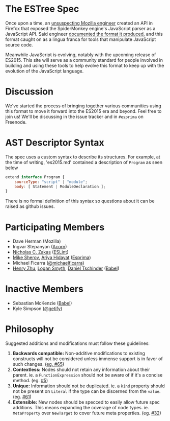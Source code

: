 # The ESTree Spec

Once upon a time, an [unsuspecting Mozilla engineer](http://calculist.org) created an API in Firefox that exposed the SpiderMonkey engine's JavaScript parser as a JavaScript API. Said engineer [documented the format it produced](https://developer.mozilla.org/en-US/docs/Mozilla/Projects/SpiderMonkey/Parser_API), and this format caught on as a lingua franca for tools that manipulate JavaScript source code.

Meanwhile JavaScript is evolving, notably with the upcoming release of ES2015. This site will serve as a community standard for people involved in building and using these tools to help evolve this format to keep up with the evolution of the JavaScript language.

# Discussion

We've started the process of bringing together various communities using this format to move it forward into the ES2015 era and beyond. Feel free to join us! We'll be discussing in the issue tracker and in `#esprima` on Freenode.

# AST Descriptor Syntax

The spec uses a custom syntax to describe its structures.  For example, at the
time of writing, 'es2015.md' contained a description of `Program` as seen below

```js
extend interface Program {
    sourceType: "script" | "module";
    body: [ Statement | ModuleDeclaration ];
}
```

There is no formal definition of this syntax so questions about it can be raised
as github issues.


# Participating Members

* Dave Herman (Mozilla)
* Ingvar Stepanyan ([Acorn](https://github.com/ternjs/acorn))
* [Nicholas C. Zakas](https://github.com/nzakas) ([ESLint](https://github.com/eslint))
* [Mike Sherov](https://github.com/mikesherov),  [Ariya Hidayat](https://github.com/ariya) ([Esprima](https://github.com/jquery/esprima))
* Michael Ficarra ([@michaelficarra](https://github.com/michaelficarra))
* [Henry Zhu](https://github.com/hzoo), [Logan Smyth](https://github.com/loganfsmyth), [Daniel Tschinder](https://github.com/danez) ([Babel](https://github.com/babel))

# Inactive Members

* Sebastian McKenzie ([Babel](https://github.com/babel/babel))
* Kyle Simpson ([@getify](https://github.com/getify))

# Philosophy

Suggested additions and modifications must follow these guidelines:

1. **Backwards compatible:** Non-additive modifications to existing constructs will not be considered unless immense support is in favor of such changes. ([eg. #65](https://github.com/estree/estree/issues/65))
2. **Contextless:** Nodes should not retain any information about their parent. ie. a `FunctionExpression` should not be aware of if it's a concise method. (eg. [#5](https://github.com/estree/estree/issues/5))
3. **Unique:** Information should not be duplicated. ie. a `kind` property should not be present on `Literal` if the type can be discerned from the `value`. (eg. [#61](https://github.com/estree/estree/issues/61))
4. **Extensible:** New nodes should be specced to easily allow future spec additions. This means expanding the coverage of node types. ie. `MetaProperty` over `NewTarget` to cover future meta properties. (eg. [#32](https://github.com/estree/estree/pull/32))

